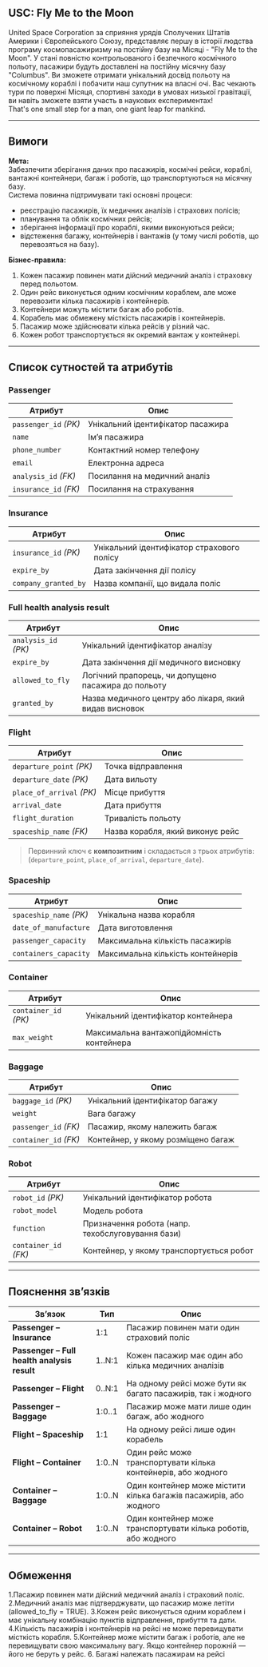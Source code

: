 ## USC: Fly Me to the Moon
United Space Corporation за сприяння урядів Сполучених Штатів Америки і Європейського Союзу, представляє першу в історії людства програму космопасажиризму на 
постійну базу на Місяці - "Fly Me to the Moon". У стані повністю контрольованого і безпечного космічного польоту, пасажири будуть доставлені на постійну місячну 
базу "Columbus". Ви зможете отримати унікальний досвід польоту на космічному кораблі і побачити наш супутник на власні очі. Вас чекають тури по поверхні Місяця, 
спортивні заходи в умовах низької гравітації, ви навіть зможете взяти участь в наукових експериментах!  
That's one small step for a man, one giant leap for mankind.

---

## Вимоги

**Мета:**  
Забезпечити зберігання даних про пасажирів, космічні рейси, кораблі, вантажні контейнери, багаж і роботів, що транспортуються на місячну базу.  
Система повинна підтримувати такі основні процеси:
- реєстрацію пасажирів, їх медичних аналізів і страхових полісів;
- планування та облік космічних рейсів;
- зберігання інформації про кораблі, якими виконуються рейси;
- відстеження багажу, контейнерів і вантажів (у тому числі роботів, що перевозяться на базу).

**Бізнес-правила:**
1. Кожен пасажир повинен мати дійсний медичний аналіз і страховку перед польотом.  
2. Один рейс виконується одним космічним кораблем, але може перевозити кілька пасажирів і контейнерів.  
3. Контейнери можуть містити багаж або роботів.  
4. Корабель має обмежену місткість пасажирів і контейнерів.  
5. Пасажир може здійснювати кілька рейсів у різний час.  
6. Кожен робот транспортується як окремий вантаж у контейнері.

---

## Список сутностей та атрибутів

### **Passenger**
| Атрибут | Опис |
|----------|------|
| `passenger_id` *(PK)* | Унікальний ідентифікатор пасажира |
| `name` | Ім’я пасажира |
| `phone_number` | Контактний номер телефону |
| `email` | Електронна адреса |
| `analysis_id` *(FK)* | Посилання на медичний аналіз |
| `insurance_id` *(FK)* | Посилання на страхування |

### **Insurance**
| Атрибут | Опис |
|----------|------|
| `insurance_id` *(PK)* | Унікальний ідентифікатор страхового полісу |
| `expire_by` | Дата закінчення дії полісу |
| `company_granted_by` | Назва компанії, що видала поліс |

### **Full health analysis result**
| Атрибут | Опис |
|----------|------|
| `analysis_id` *(PK)* | Унікальний ідентифікатор аналізу |
| `expire_by` | Дата закінчення дії медичного висновку |
| `allowed_to_fly` | Логічний прапорець, чи допущено пасажира до польоту |
| `granted_by` | Назва медичного центру або лікаря, який видав висновок |

### **Flight**
| Атрибут | Опис |
|----------|------|
| `departure_point` *(PK)* | Точка відправлення |
| `departure_date` *(PK)* | Дата вильоту |
| `place_of_arrival` *(PK)* | Місце прибуття |
| `arrival_date` | Дата прибуття |
| `flight_duration` | Тривалість польоту |
| `spaceship_name` *(FK)* | Назва корабля, який виконує рейс |

> Первинний ключ є **композитним** і складається з трьох атрибутів:  
> (`departure_point`, `place_of_arrival`, `departure_date`).

### **Spaceship**
| Атрибут | Опис |
|----------|------|
| `spaceship_name` *(PK)* | Унікальна назва корабля |
| `date_of_manufacture` | Дата виготовлення |
| `passenger_capacity` | Максимальна кількість пасажирів |
| `containers_capacity` | Максимальна кількість контейнерів |

### **Container**
| Атрибут | Опис |
|----------|------|
| `container_id` *(PK)* | Унікальний ідентифікатор контейнера |
| `max_weight` | Максимальна вантажопідйомність контейнера |

### **Baggage**
| Атрибут | Опис |
|----------|------|
| `baggage_id` *(PK)* | Унікальний ідентифікатор багажу |
| `weight` | Вага багажу |
| `passenger_id` *(FK)* | Пасажир, якому належить багаж |
| `container_id` *(FK)* | Контейнер, у якому розміщено багаж |

### **Robot**
| Атрибут | Опис |
|----------|------|
| `robot_id` *(PK)* | Унікальний ідентифікатор робота |
| `robot_model` | Модель робота |
| `function` | Призначення робота (напр. техобслуговування бази) |
| `container_id` *(FK)* | Контейнер, у якому транспортується робот |

---

## Пояснення зв’язків

| Зв’язок | Тип | Опис |
|----------|------|------|
| **Passenger – Insurance** | 1:1 | Пасажир повинен мати один страховий поліс |
| **Passenger – Full health analysis result** | 1..N:1 | Кожен пасажир має один або кілька медичних аналізів |
| **Passenger – Flight** | 0..N:1 | На одному рейсі може бути як багато пасажирів, так і жодного |
| **Passenger – Baggage** | 1:0..1 | Пасажир може мати лише один багаж, або жодного |
| **Flight – Spaceship** | 1:1 | На одному рейсі лише один корабель |
| **Flight – Container** | 1:0..N | Один рейс може транспортувати кілька контейнерів, або жодного |
| **Container – Baggage** | 1:0..N | Один контейнер може містити кілька багажів пасажирів, або жодного |
| **Container – Robot** | 1:0..N | Один контейнер може транспортувати кілька роботів, або жодного |

---

## Обмеження
1.Пасажир повинен мати дійсний медичний аналіз і страховий поліс.
2.Медичний аналіз має підтверджувати, що пасажир може летіти (allowed_to_fly = TRUE).
3.Кожен рейс виконується одним кораблем і має унікальну комбінацію пунктів відправлення, прибуття та дати.
4.Кількість пасажирів і контейнерів на рейсі не може перевищувати місткість корабля.
5.Контейнер може містити багаж і роботів, але не перевищувати свою максимальну вагу. Якщо контейнер порожній — його не беруть у рейс.
6. Багажі належать пасажирам на рейсі
